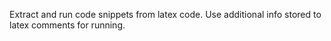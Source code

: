 Extract and run code snippets from latex code.
Use additional info stored to latex comments for running.
